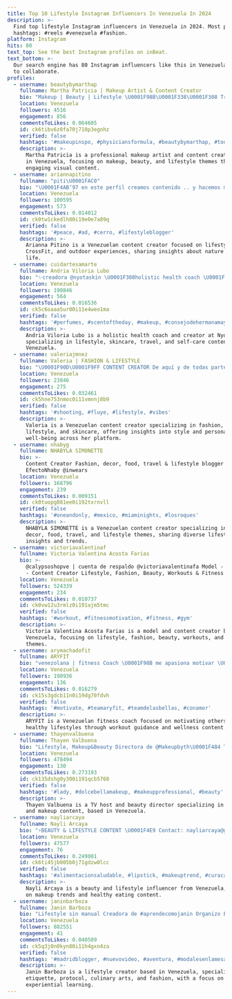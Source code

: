 ```yaml
---
title: Top 10 Lifestyle Instagram Influencers In Venezuela In 2024
description: >-
  Find top lifestyle Instagram influencers in Venezuela in 2024. Most popular
  hashtags: #reels #venezuela #fashion.
platform: Instagram
hits: 80
text_top: See the best Instagram profiles on inBeat.
text_bottom: >-
  Our search engine has 80 Instagram influencers like this in Venezuela for you
  to collaborate.
profiles:
  - username: beautybymarthap
    fullname: Martha Patricia | Makeup Artist & Content Creator
    bio: "Makeup | Beauty | Lifestyle \U0001F98B\U0001F338\U0001F308 Trujillo - Florida AD/PR: beautybymarthap@gmail.com CEO: @elsalon_studio @marthapshop \U0001F495"
    location: Venezuela
    followers: 4516
    engagement: 856
    commentsToLikes: 0.064605
    id: ck6tibv6z0fa70j710p3egnhz
    verified: false
    hashtags: '#makeupinspo, #physiciansformula, #beautybymarthap, #todaysmakeup'
    description: >-
      Martha Patricia is a professional makeup artist and content creator based
      in Venezuela, focusing on makeup, beauty, and lifestyle themes through
      engaging visual content.
  - username: ariannapitino
    fullname: "piti\U0001FAC0"
    bio: "\U0001F4AB’97 en este perfil creamos contenido .. y hacemos mucho spam\U0001F304 lifestyle | crossfit\U0001F3CB\U0001F3FB | nature | beach veneca\U0001F1FB\U0001F1EA"
    location: Venezuela
    followers: 100595
    engagement: 573
    commentsToLikes: 0.014012
    id: ck0tw1ckedlh80i19e0e7a89q
    verified: false
    hashtags: '#peace, #ad, #cerro, #lifestyleblogger'
    description: >-
      Arianna Pitino is a Venezuelan content creator focused on lifestyle,
      CrossFit, and outdoor experiences, sharing insights about nature and beach
      life.
  - username: cuidartesamarte
    fullname: Andria Viloria Lubo
    bio: "✨creadora @nyotaskin \U0001F308holistic health coach \U0001F98Blifestyle, skincare, travel, self-care"
    location: Venezuela
    followers: 190846
    engagement: 564
    commentsToLikes: 0.016536
    id: ck5c6oaaa5ur00i11e4weo1ma
    verified: false
    hashtags: '#perfumes, #scentoftheday, #makeup, #consejodehermanamayor'
    description: >-
      Andria Viloria Lubo is a holistic health coach and creator at Nyota Skin,
      specializing in lifestyle, skincare, travel, and self-care content from
      Venezuela.
  - username: valeriajmnez
    fullname: Valeria | FASHION & LIFESTYLE
    bio: "\U0001F90D\U0001F9FF CONTENT CREATOR De aquí y de todas partes \U0001F1FB\U0001F1EA - ✨ @valua.shop Lifestyle | skin care | fashion | work"
    location: Venezuela
    followers: 23846
    engagement: 275
    commentsToLikes: 0.032461
    id: ck5hne753nmoc0i11vmnnj8b9
    verified: false
    hashtags: '#shooting, #fluye, #lifestyle, #vibes'
    description: >-
      Valeria is a Venezuelan content creator specializing in fashion,
      lifestyle, and skincare, offering insights into style and personal
      well-being across her platform.
  - username: nhabyg
    fullname: NHABYLA SIMONETTE
    bio: >-
      Content Creator Fashion, decor, food, travel & lifestyle blogger #
      EfectoNhaby @inwears
    location: Venezuela
    followers: 168796
    engagement: 239
    commentsToLikes: 0.009151
    id: ck0tuopg881ee0i192txrnvll
    verified: false
    hashtags: '#oneandonly, #mexico, #miaminights, #losroques'
    description: >-
      NHABYLA SIMONETTE is a Venezuelan content creator specializing in fashion,
      decor, food, travel, and lifestyle themes, sharing diverse lifestyle
      insights and trends.
  - username: victoriavalentinaf
    fullname: Victoria Valentina Acosta Farias
    bio: >-
      @calypsoshopve | cuenta de respaldo @victoriavalentinafa Model - Gym Girl
      - Content Creator Lifestyle, Fashion, Beauty, Workouts & Fitness
    location: Venezuela
    followers: 524339
    engagement: 234
    commentsToLikes: 0.010737
    id: ck0vw12u3rmlz0i191ajm5tmc
    verified: false
    hashtags: '#workout, #fitnessmotivation, #fitness, #gym'
    description: >-
      Victoria Valentina Acosta Farias is a model and content creator based in
      Venezuela, focusing on lifestyle, fashion, beauty, workouts, and fitness
      themes.
  - username: arymachadofit
    fullname: ARYFIT
    bio: "venezolana | fitness Coach \U0001F98B me apasiona motivar \U0001F33F healthy lifestyle workout w me ↓"
    location: Venezuela
    followers: 190936
    engagement: 136
    commentsToLikes: 0.016279
    id: ck15s3gdcb11n0i19dg70fdvh
    verified: false
    hashtags: '#motivate, #teamaryfit, #teamdelasbellas, #conamor'
    description: >-
      ARYFIT is a Venezuelan fitness coach focused on motivating others to adopt
      healthy lifestyles through workout guidance and wellness content.
  - username: thayenvalbuena
    fullname: Thayen Valbuena
    bio: "Lifestyle, Makeup&Beauty Directora de @Makeupbyth\U0001F484 TV Host de @doblementemama\U0001F5A5️ Nominada #premiospepsimusic2019 Makeupbyth@gmail.com +VIDA-VIOLENCIA\U0001F380"
    location: Venezuela
    followers: 478494
    engagement: 130
    commentsToLikes: 0.273193
    id: ck135dshg0y300i191qcb5768
    verified: false
    hashtags: '#lady, #dolcebellamakeup, #makeupprofessional, #beauty'
    description: >-
      Thayen Valbuena is a TV host and beauty director specializing in lifestyle
      and makeup content, based in Venezuela.
  - username: nayliarcaya
    fullname: Nayli Arcaya
    bio: "⚡️BEAUTY & LIFESTYLE CONTENT \U0001F4E9 Contact: nayliarcaya@gmail.com ⬇️Otras redes sociales"
    location: Venezuela
    followers: 47577
    engagement: 76
    commentsToLikes: 0.249001
    id: ck6ti45jb005b0j71gdzw0lcc
    verified: false
    hashtags: '#alimentacionsaludable, #lipstick, #makeuptrend, #curacao'
    description: >-
      Nayli Arcaya is a beauty and lifestyle influencer from Venezuela, focusing
      on makeup trends and healthy eating content.
  - username: janinbarboza
    fullname: Janin Barboza
    bio: "Lifestyle sin manual Creadora de #aprendecomojanin Organizo Experiencias: etiqueta y protocolo \U0001F469\U0001F3FB‍\U0001F373 Cocina, moda \U0001F1EA\U0001F1F8 Madrid Healing Vzla Ambassador"
    location: Venezuela
    followers: 882551
    engagement: 41
    commentsToLikes: 0.040509
    id: ck5q3j0n0kyn80i11h4gxn4za
    verified: false
    hashtags: '#madridblogger, #nuevovideo, #aventura, #modalesenlamesa'
    description: >-
      Janin Barboza is a lifestyle creator based in Venezuela, specializing in
      etiquette, protocol, culinary arts, and fashion, with a focus on
      experiential learning.
---
```


